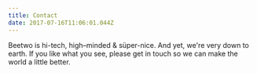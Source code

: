 ```yaml
---
title: Contact
date: 2017-07-16T11:06:01.044Z
---
```


Beetwo is hi-tech, high–minded & süper-nice. And yet, we're very down to earth.
If you like what you see, please get in touch so we can make the world a little better.

